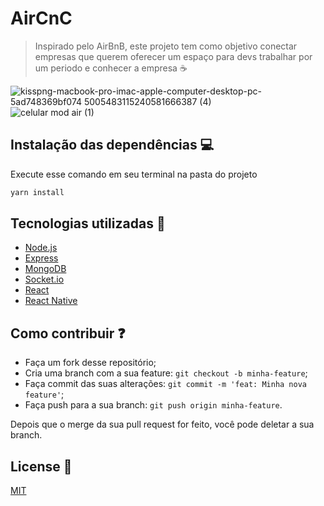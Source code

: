 # AirCnC

 >Inspirado pelo AirBnB, este projeto tem como objetivo conectar empresas que querem oferecer um espaço para devs trabalhar por um periodo e conhecer a empresa :coffee:
 
![kisspng-macbook-pro-imac-apple-computer-desktop-pc-5ad748369bf074 5005483115240581666387 (4)](https://user-images.githubusercontent.com/51219408/88750294-8eee4400-d12b-11ea-86bd-7f7621800511.png)![celular mod air (1)](https://user-images.githubusercontent.com/51219408/88751106-50f21f80-d12d-11ea-9da0-332438d07258.png)


## Instalação das dependências :computer:
<p>Execute esse comando em seu terminal na pasta do projeto</p>

```sh
yarn install 
```

## Tecnologias utilizadas :arrow_down_small:

- [Node.js](https://nodejs.org/en/)
- [Express](https://expressjs.com/pt-br/)
- [MongoDB](https://www.mongodb.com/)
- [Socket.io](https://socket.io/)
- [React](https://reactjs.org)
- [React Native](https://facebook.github.io/react-native/)

## Como contribuir :question:

- Faça um fork desse repositório;
- Cria uma branch com a sua feature: `git checkout -b minha-feature`;
- Faça commit das suas alterações: `git commit -m 'feat: Minha nova feature'`;
- Faça push para a sua branch: `git push origin minha-feature`.

Depois que o merge da sua pull request for feito, você pode deletar a sua branch.


## License :page_with_curl:
[MIT](https://choosealicense.com/licenses/mit/)
